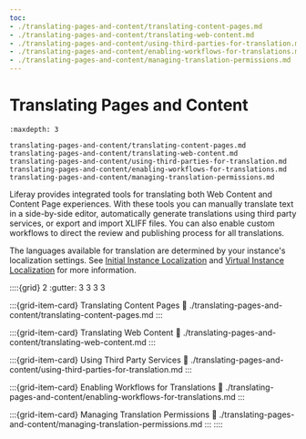```yaml
---
toc:
- ./translating-pages-and-content/translating-content-pages.md
- ./translating-pages-and-content/translating-web-content.md
- ./translating-pages-and-content/using-third-parties-for-translation.md
- ./translating-pages-and-content/enabling-workflows-for-translations.md
- ./translating-pages-and-content/managing-translation-permissions.md
---
```

# Translating Pages and Content

```{toctree}
:maxdepth: 3

translating-pages-and-content/translating-content-pages.md
translating-pages-and-content/translating-web-content.md
translating-pages-and-content/using-third-parties-for-translation.md
translating-pages-and-content/enabling-workflows-for-translations.md
translating-pages-and-content/managing-translation-permissions.md
```

Liferay provides integrated tools for translating both Web Content and Content Page experiences. With these tools you can manually translate text in a side-by-side editor, automatically generate translations using third party services, or export and import XLIFF files. You can also enable custom workflows to direct the review and publishing process for all translations.

The languages available for translation are determined by your instance's localization settings. See [Initial Instance Localization](../installation-and-upgrades/setting-up-liferay/initial-instance-localization.md) and [Virtual Instance Localization](../system-administration/configuring-liferay/virtual-instances/localization.md) for more information.

::::{grid} 2
:gutter: 3 3 3 3

:::{grid-item-card} Translating Content Pages
:link: ./translating-pages-and-content/translating-content-pages.md
:::

:::{grid-item-card} Translating Web Content
:link: ./translating-pages-and-content/translating-web-content.md
:::

:::{grid-item-card} Using Third Party Services
:link: ./translating-pages-and-content/using-third-parties-for-translation.md
:::

:::{grid-item-card} Enabling Workflows for Translations
:link: ./translating-pages-and-content/enabling-workflows-for-translations.md
:::

:::{grid-item-card} Managing Translation Permissions
:link: ./translating-pages-and-content/managing-translation-permissions.md
:::
::::
